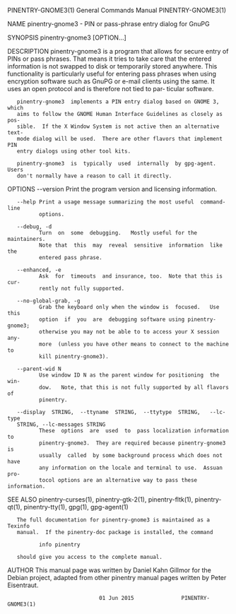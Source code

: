 PINENTRY-GNOME3(1)         General Commands Manual         PINENTRY-GNOME3(1)

NAME
       pinentry-gnome3 - PIN or pass-phrase entry dialog for GnuPG

SYNOPSIS
       pinentry-gnome3 [OPTION...]

DESCRIPTION
       pinentry-gnome3  is  a program that allows for secure entry of PINs or
       pass phrases.  That means it tries  to  take  care  that  the  entered
       information  is  not  swapped  to disk or temporarily stored anywhere.
       This functionality is particularly useful for  entering  pass  phrases
       when  using  encryption software such as GnuPG or e-mail clients using
       the same.  It uses an open protocol and is therefore not tied to  par‐
       ticular software.

       pinentry-gnome3  implements a PIN entry dialog based on GNOME 3, which
       aims to follow the GNOME Human Interface Guidelines as closely as pos‐
       sible.  If the X Window System is not active then an alternative text-
       mode dialog will be used.  There are other flavors that implement  PIN
       entry dialogs using other tool kits.

       pinentry-gnome3  is  typically  used  internally  by gpg-agent.  Users
       don't normally have a reason to call it directly.

OPTIONS
       --version
              Print the program version and licensing information.

       --help Print a usage message summarizing the most useful  command-line
              options.

       --debug, -d
              Turn  on  some  debugging.   Mostly useful for the maintainers.
              Note that  this  may  reveal  sensitive  information  like  the
              entered pass phrase.

       --enhanced, -e
              Ask  for  timeouts  and insurance, too.  Note that this is cur‐
              rently not fully supported.

       --no-global-grab, -g
              Grab the keyboard only when the window is  focused.   Use  this
              option  if  you  are  debugging software using pinentry-gnome3;
              otherwise you may not be able to to access your X session  any‐
              more  (unless you have other means to connect to the machine to
              kill pinentry-gnome3).

       --parent-wid N
              Use window ID N as the parent window for positioning  the  win‐
              dow.   Note, that this is not fully supported by all flavors of
              pinentry.

       --display  STRING,  --ttyname  STRING,  --ttytype  STRING,   --lc-type
       STRING, --lc-messages STRING
              These  options  are  used  to  pass localization information to
              pinentry-gnome3.  They are required because pinentry-gnome3  is
              usually  called  by some background process which does not have
              any information on the locale and terminal to use.  Assuan pro‐
              tocol options are an alternative way to pass these information.

SEE ALSO
       pinentry-curses(1),   pinentry-gtk-2(1),  pinentry-fltk(1),  pinentry-
       qt(1), pinentry-tty(1), gpg(1), gpg-agent(1)

       The full documentation for pinentry-gnome3 is maintained as a  Texinfo
       manual.  If the pinentry-doc package is installed, the command

              info pinentry

       should give you access to the complete manual.

AUTHOR
       This  manual  page  was  written by Daniel Kahn Gillmor for the Debian
       project, adapted from other pinentry manual  pages  written  by  Peter
       Eisentraut.

                                 01 Jun 2015               PINENTRY-GNOME3(1)
